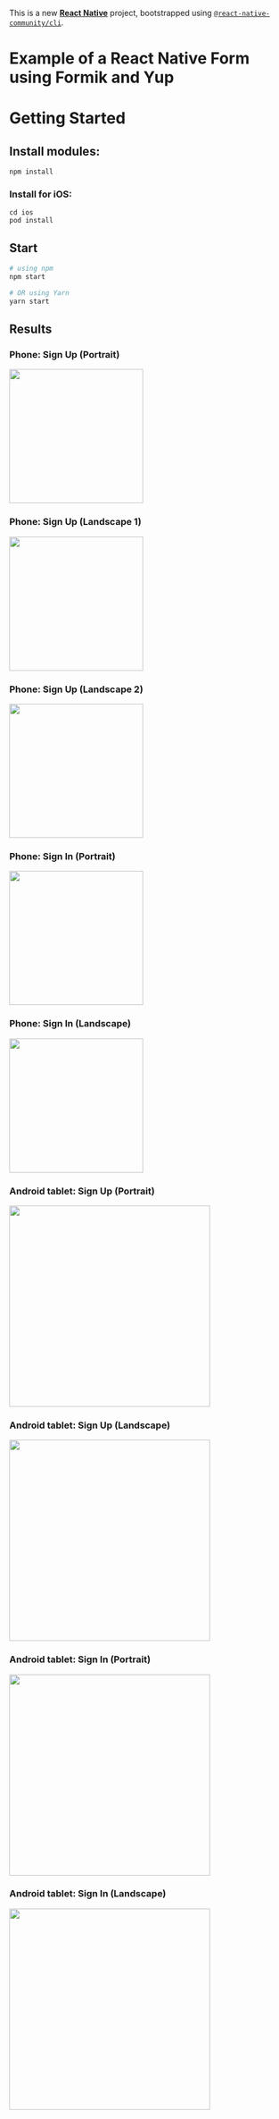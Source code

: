 This is a new [**React Native**](https://reactnative.dev) project, bootstrapped using [`@react-native-community/cli`](https://github.com/react-native-community/cli).

# Example of a React Native Form using Formik and Yup

# Getting Started

## Install modules:

```npm install```

### Install for iOS:

```
cd ios
pod install
```

## Start

```bash
# using npm
npm start

# OR using Yarn
yarn start
```

## Results

### Phone: Sign Up (Portrait)

<img src="https://github.com/zahoruiko/React-Native-Formik-Yup-Forms/blob/main/readmeImages/Phone-SignUp-Portrait.png" width="240">

### Phone: Sign Up (Landscape 1)

<img src="https://github.com/zahoruiko/React-Native-Formik-Yup-Forms/blob/main/readmeImages/Phone-SignUp-Landscape1.png" width="240">

### Phone: Sign Up (Landscape 2)

<img src="https://github.com/zahoruiko/React-Native-Formik-Yup-Forms/blob/main/readmeImages/Phone-SignUp-Landscape2.png" width="240">

### Phone: Sign In (Portrait)

<img src="https://github.com/zahoruiko/React-Native-Formik-Yup-Forms/blob/main/readmeImages/Phone-SignIn-Portrait.png" width="240">

### Phone: Sign In (Landscape)

<img src="https://github.com/zahoruiko/React-Native-Formik-Yup-Forms/blob/main/readmeImages/Phone-SignIn-Landscape.png" width="240">

### Android tablet: Sign Up (Portrait)

<img src="https://github.com/zahoruiko/React-Native-Formik-Yup-Forms/blob/main/readmeImages/Tablet-SignUp-Portrait.png" width="360">

### Android tablet: Sign Up (Landscape)

<img src="https://github.com/zahoruiko/React-Native-Formik-Yup-Forms/blob/main/readmeImages/Tablet-SignUp-Landscape.png" width="360">

### Android tablet: Sign In (Portrait)

<img src="https://github.com/zahoruiko/React-Native-Formik-Yup-Forms/blob/main/readmeImages/Tablet-SignIn-Portrait.png" width="360">

### Android tablet: Sign In (Landscape)

<img src="https://github.com/zahoruiko/React-Native-Formik-Yup-Forms/blob/main/readmeImages/Tablet-SignIn-Landscape.png" width="360">